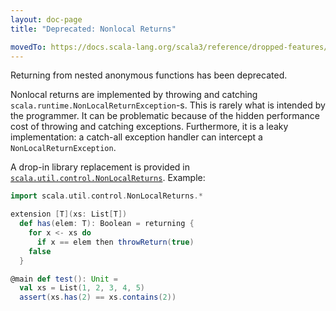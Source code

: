 ```yaml
---
layout: doc-page
title: "Deprecated: Nonlocal Returns"

movedTo: https://docs.scala-lang.org/scala3/reference/dropped-features/nonlocal-returns.html
---
```


Returning from nested anonymous functions has been deprecated.

Nonlocal returns are implemented by throwing and catching `scala.runtime.NonLocalReturnException`-s. This is rarely what is intended by the programmer. It can be problematic because of the hidden performance cost of throwing and catching exceptions. Furthermore, it is a leaky implementation: a catch-all exception handler can intercept a `NonLocalReturnException`.

A drop-in library replacement is provided in [`scala.util.control.NonLocalReturns`](https://scala-lang.org/api/3.x/scala/util/control/NonLocalReturns$.html). Example:

```scala
import scala.util.control.NonLocalReturns.*

extension [T](xs: List[T])
  def has(elem: T): Boolean = returning {
    for x <- xs do
      if x == elem then throwReturn(true)
    false
  }

@main def test(): Unit =
  val xs = List(1, 2, 3, 4, 5)
  assert(xs.has(2) == xs.contains(2))
```
